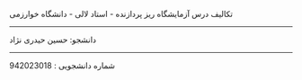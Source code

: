 تکالیف درس آزمایشگاه ریز پردازنده - استاد لالی - دانشگاه خوارزمی 
 ************* 
دانشجو: حسین حیدری نژاد  
************
شماره دانشجویی : 942023018